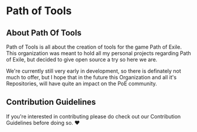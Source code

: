 # Path of Tools

## About Path Of Tools
Path of Tools is all about the creation of tools for the game Path of Exile. This organization was meant to hold all my personal projects regarding Path of Exile, but decided to give open source a try so here we are.

We're currently still very early in development, so there is definately not much to offer, but I hope that in the future this Organization and all it's Repositories, will have quite an impact on the PoE community.

## Contribution Guidelines
If you're interested in contributing please do check out our Contribution Guidelines before doing so. ❤️
